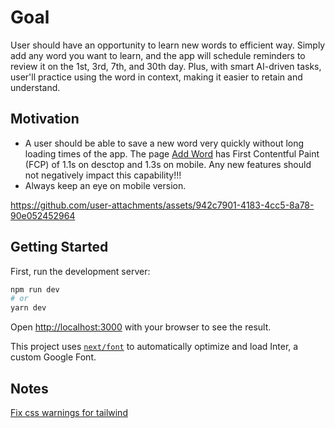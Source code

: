 # Goal

User should have an opportunity to learn new words to efficient way.
Simply add any word you want to learn, and the app will
schedule reminders to review it on the 1st, 3rd, 7th, and 30th
day. Plus, with smart AI-driven tasks, user'll practice
using the word in context, making it easier to retain and
understand.

## Motivation

* A user should be able to save a new word very quickly without long loading times of the app.
The page [Add Word](https://mywords.pro/myapp/add-word) has  First Contentful Paint (FCP) of 1.1s on desctop and 1.3s on mobile.
Any new features should not negatively impact this capability!!!
* Always keep an eye on mobile version.




https://github.com/user-attachments/assets/942c7901-4183-4cc5-8a78-90e052452964





## Getting Started

First, run the development server:

```bash
npm run dev
# or
yarn dev
```

Open [http://localhost:3000](http://localhost:3000) with your browser to see the result.

This project uses [`next/font`](https://nextjs.org/docs/basic-features/font-optimization) to automatically optimize and load Inter, a custom Google Font.

## Notes

[Fix css warnings for tailwind](https://batchnepal.com/topic/fix-unknown-at-rule-warning-in-vscode)
